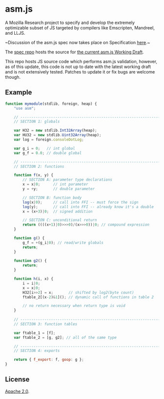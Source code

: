 # asm.js

A Mozilla Research project to specify and develop the extremely optimizable subset of JS targeted by compilers like Emscripten, Mandreel, and LLJS.

~Discussion of the asm.js spec now takes place on Specification [here](http://discourse.specifiction.org/c/asm-js).~

The [spec repo](https://github.com/asm-js/spec) hosts the source for
[the current asm.js Working Draft](http://asmjs.org/spec/latest/).

This repo hosts JS source code which performs asm.js validation, however,
as of this update, this code is not up to date with the latest working draft and is
not extensively tested. Patches to update it or fix bugs are welcome though.

## Example

```javascript
function mymodule(stdlib, foreign, heap) {
    "use asm";

    // -------------------------------------------------------------------------
    // SECTION 1: globals

    var H32 = new stdlib.Int32Array(heap);
    var HU32 = new stdlib.Uint32Array(heap);
    var log = foreign.consoleDotLog;

    var g_i = 0;   // int global
    var g_f = 0.0; // double global

    // -------------------------------------------------------------------------
    // SECTION 2: functions

    function f(x, y) {
        // SECTION A: parameter type declarations
        x = x|0;      // int parameter
        y = +y;       // double parameter

        // SECTION B: function body
        log(x|0);     // call into FFI -- must force the sign
        log(y);       // call into FFI -- already know it's a double
        x = (x+3)|0;  // signed addition

        // SECTION C: unconditional return
        return ((((x+1)|0)>>>0)/(x>>>0))|0; // compound expression
    }

    function g() {
        g_f = +(g_i|0); // read/write globals
        return;
    }
    
    function g2() {
        return;
    }

    function h(i, x) {
        i = i|0;
        x = x|0;
        H32[i>>2] = x;       // shifted by log2(byte count)
        ftable_2[(x-2)&1](); // dynamic call of functions in table 2

        // no return necessary when return type is void
    }
    
    // -------------------------------------------------------------------------
    // SECTION 3: function tables

    var ftable_1 = [f];
    var ftable_2 = [g, g2]; // all of the same type

    // -------------------------------------------------------------------------
    // SECTION 4: exports

    return { f_export: f, goop: g };
}
```

## License

[Apache 2.0](http://www.apache.org/licenses/LICENSE-2.0).
